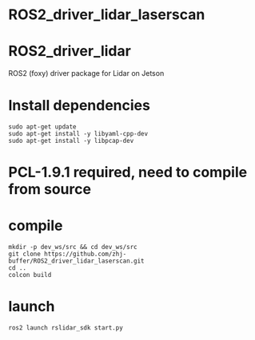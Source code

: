 # ROS2_driver_lidar_laserscan

# ROS2_driver_lidar
ROS2 (foxy) driver package for Lidar on Jetson


# Install dependencies
```
sudo apt-get update
sudo apt-get install -y libyaml-cpp-dev
sudo apt-get install -y libpcap-dev
```
# PCL-1.9.1 required, need to compile from source

# compile
``` 
mkdir -p dev_ws/src && cd dev_ws/src
git clone https://github.com/zhj-buffer/ROS2_driver_lidar_laserscan.git
cd ..
colcon build
```

# launch
```
ros2 launch rslidar_sdk start.py
```
